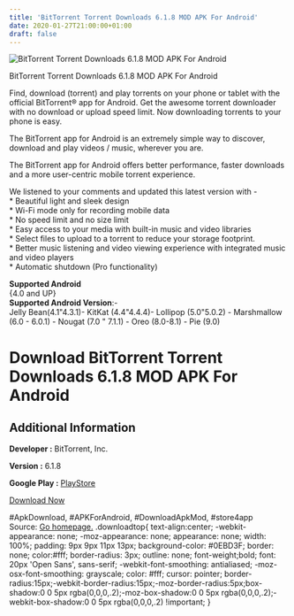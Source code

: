 ```yaml
---
title: 'BitTorrent Torrent Downloads 6.1.8 MOD APK For Android'
date: 2020-01-27T21:00:00+01:00
draft: false
---
```


![BitTorrent Torrent Downloads 6.1.8 MOD APK For Android](https://i2.wp.com/apkhome.net/wp-content/uploads/2020/01/BitTorrent-Torrent-Downloads-6.1.8-MOD.png "BitTorrent Torrent Downloads 6.1.8 MOD APK For Android")

  

BitTorrent Torrent Downloads 6.1.8 MOD APK For Android

Find, download (torrent) and play torrents on your phone or tablet with the official BitTorrent® app for Android. Get the awesome torrent downloader with no download or upload speed limit. Now downloading torrents to your phone is easy.

The BitTorrent app for Android is an extremely simple way to discover, download and play videos / music, wherever you are.

The BitTorrent app for Android offers better performance, faster downloads and a more user-centric mobile torrent experience.

We listened to your comments and updated this latest version with -  
\* Beautiful light and sleek design  
\* Wi-Fi mode only for recording mobile data  
\* No speed limit and no size limit  
\* Easy access to your media with built-in music and video libraries  
\* Select files to upload to a torrent to reduce your storage footprint.  
\* Better music listening and video viewing experience with integrated music and video players  
\* Automatic shutdown (Pro functionality)

**Supported Android**  
{4.0 and UP}  
**Supported Android Version**:-  
Jelly Bean(4.1"4.3.1)- KitKat (4.4"4.4.4)- Lollipop (5.0"5.0.2) - Marshmallow (6.0 - 6.0.1) - Nougat (7.0 " 7.1.1) - Oreo (8.0-8.1) - Pie (9.0)

Download BitTorrent Torrent Downloads 6.1.8 MOD APK For Android
===============================================================

Additional Information
----------------------

**Developer :** BitTorrent, Inc.

**Version :** 6.1.8

**Google Play :** [PlayStore](https://play.google.com/store/apps/details?id=com.bittorrent.client)

  

[Download Now](https://store4app.co/post/bittorrent-torrent-downloads-6-1-8-mod-apk-for-android_1580145420)

  
#ApkDownload, #APKForAndroid, #DownloadApkMod, #store4app  
Source: [Go homepage.](https://store4app.co/post/bittorrent-torrent-downloads-6-1-8-mod-apk-for-android_1580145420) .downloadtop{ text-align:center; -webkit-appearance: none; -moz-appearance: none; appearance: none; width: 100%; padding: 9px 9px 11px 13px; background-color: #0EBD3F; border: none; color:#fff; border-radius: 3px; outline: none; font-weight;bold; font: 20px 'Open Sans', sans-serif; -webkit-font-smoothing: antialiased; -moz-osx-font-smoothing: grayscale; color: #fff; cursor: pointer; border-radius:15px;-webkit-border-radius:15px;-moz-border-radius:5px;box-shadow:0 0 5px rgba(0,0,0,.2);-moz-box-shadow:0 0 5px rgba(0,0,0,.2);-webkit-box-shadow:0 0 5px rgba(0,0,0,.2) !important; }